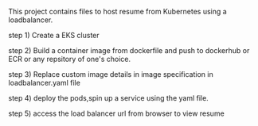 This project contains files to host resume from Kubernetes using a loadbalancer.

step 1) Create a EKS cluster

step 2) Build a container image from dockerfile and push to dockerhub or ECR or any repsitory of one's choice.

step 3) Replace custom image details in image specification in loadbalancer.yaml file

step 4) deploy the pods,spin up a service using the yaml file.

step 5) access the load balancer url from browser to view resume

